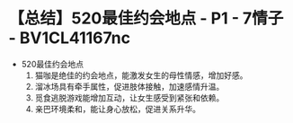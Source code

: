 # 【总结】520最佳约会地点 - P1 - 7情子 - BV1CL41167nc

-   520最佳约会地点
    1.  猫咖是绝佳的约会地点，能激发女生的母性情感，增加好感。
    2.  溜冰场具有牵手属性，促进肢体接触，加速感情升温。
    3.  觅食逃脱游戏能增加互动，让女生感受到紧张和依赖。
    4.  亲巴环境柔和，能让身心放松，促进关系升华。